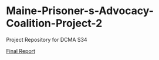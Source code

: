 # Maine-Prisoner-s-Advocacy-Coalition-Project-2

Project Repository for DCMA S34

[Final Report](FinalMarkdown2.html)
